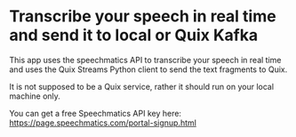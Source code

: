 # Transcribe your speech in real time and send it to local or Quix Kafka

This app uses the speechmatics API to transcribe your speech in real time and uses the Quix Streams Python client to send the text fragments to Quix.

It is not supposed to be a Quix service, rather it should run on your local machine only. 

You can get a free Speechmatics API key here: https://page.speechmatics.com/portal-signup.html

